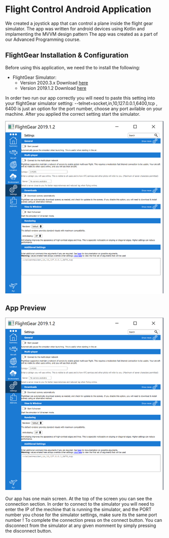 # Flight Control Android Application​


We created a joystick app that can control a plane inside the flight gear simulator.​
The app was written for android devices using Kotlin and implamenting the MVVM design pattern​
The app was created as a part of our Advanced Programming course. 

## FlightGear Installation & Configuration

Before using this application, we need the to install the following:
 - FlightGear Simulator:
   - Version 2020.3.x Download [here](https://www.flightgear.org/download/)
   - Version 2019.1.2 Download [here](https://sourceforge.net/projects/flightgear/files/release-2019.1/)
   
In order two run our app correctly you will need to paste this setting into your flightGear simulator setting:
--telnet=socket,in,10,127.0.0.1,6400,tcp , 6400 is just an option for the port number, choose any port avilable on your machine.
After you applied the correct setting start the simulator. 

![alt text](https://github.com/yana-sidnich/pictures/blob/main/pic1.png)

## App Preview
![alt text](https://github.com/yana-sidnich/pictures/blob/main/pic1.png)

Our app has one main screen. 
At the top of the screen you can see the connection section. In order to connect to the simulator you will need to enter the IP of the mechine that is running the simulator, and the PORT number you chose for the simulator settings, make sure its the same port number !
To complete the connection press on the connect button. You can disconnect from the simulator at any given momment by simply pressing the disconnect button. 
